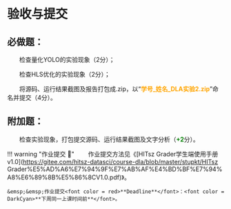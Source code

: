 # 验收与提交

## 必做题：

&emsp;&emsp;检查量化YOLO的实验现象（2分）；

&emsp;&emsp;检查HLS优化的实验现象（2分）；

&emsp;&emsp;将源码、运行结果截图及报告打包成.zip，以“<font color = orange>**学号_姓名_DLA实验2.zip**</font>”命名并提交（4分）。

## 附加题：

&emsp;&emsp;检查实验现象，打包提交源码、运行结果截图及文字分析（<font color = green>**+2**</font>分）。

!!! warning "作业提交 :calendar:"
    &emsp;&emsp;作业提交方法见《[HITsz Grader学生端使用手册v1.0](https://gitee.com/hitsz-datasci/course-dla/blob/master/stupkt/HITsz Grader%E5%AD%A6%E7%94%9F%E7%AB%AF%E4%BD%BF%E7%94%A8%E6%89%8B%E5%86%8CV1.0.pdf)》。

    &emsp;&emsp;作业提交<font color = red>**Deadline**</font>：<font color = DarkCyan>**下周同一上课时间前**</font>。
